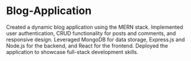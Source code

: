 # Blog-Application
Created a dynamic blog application using the MERN stack. Implemented user authentication, CRUD functionality for posts and comments, and responsive design. Leveraged MongoDB for data storage, Express.js and Node.js for the backend, and React for the frontend. Deployed the application to showcase full-stack development skills.
